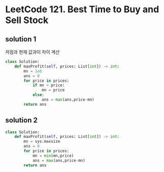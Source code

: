# LeetCode 121. Best Time to Buy and Sell Stock

## solution 1

저점과 현재 값과이 차이 계산

```python
class Solution:
    def maxProfit(self, prices: List[int]) -> int:
        mn = 1e6
        ans = 0
        for price in prices:
            if mn > price:
                mn = price
            else:
                ans = max(ans,price-mn)
        return ans
```

## solution 2

```python
class Solution:
    def maxProfit(self, prices: List[int]) -> int:
        mn = sys.maxsize
        ans = 0
        for price in prices:
            mn = min(mn,price)
            ans = max(ans,price-mn)
        return ans
```
